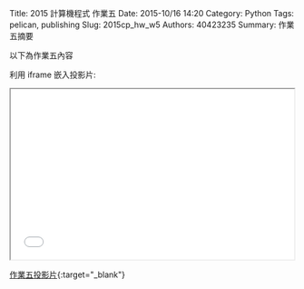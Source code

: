 Title: 2015 計算機程式 作業五
Date: 2015-10/16 14:20
Category: Python
Tags: pelican, publishing
Slug: 2015cp_hw_w5
Authors: 40423235
Summary: 作業五摘要

以下為作業五內容

利用 iframe 嵌入投影片:

<iframe src="40423235_cp_w5_p.html" width="500" height="300"></iframe>

[作業五投影片](40423235_cp_w5_p.html){:target="_blank"}